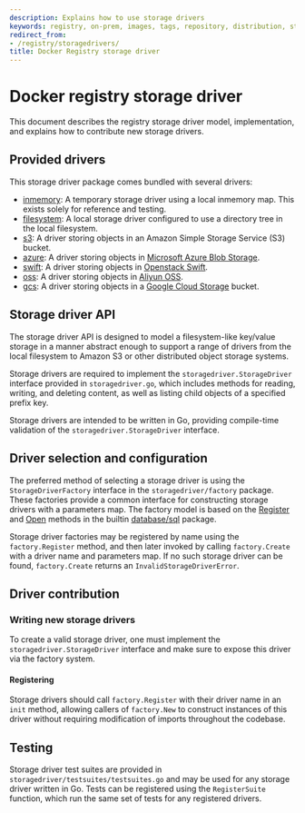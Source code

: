 ```yaml
---
description: Explains how to use storage drivers
keywords: registry, on-prem, images, tags, repository, distribution, storage drivers, advanced
redirect_from:
- /registry/storagedrivers/
title: Docker Registry storage driver
---
```


# Docker registry storage driver

This document describes the registry storage driver model, implementation, and explains how to contribute new storage drivers.

## Provided drivers

This storage driver package comes bundled with several drivers:

- [inmemory](inmemory.md): A temporary storage driver using a local inmemory map. This exists solely for reference and testing.
- [filesystem](filesystem.md): A local storage driver configured to use a directory tree in the local filesystem.
- [s3](s3.md): A driver storing objects in an Amazon Simple Storage Service (S3) bucket.
- [azure](azure.md): A driver storing objects in [Microsoft Azure Blob Storage](https://azure.microsoft.com/en-us/services/storage/).
- [swift](swift.md): A driver storing objects in [Openstack Swift](https://docs.openstack.org/swift/latest/).
- [oss](oss.md): A driver storing objects in [Aliyun OSS](http://www.aliyun.com/product/oss).
- [gcs](gcs.md): A driver storing objects in a [Google Cloud Storage](https://cloud.google.com/storage/) bucket.

## Storage driver API

The storage driver API is designed to model a filesystem-like key/value storage in a manner abstract enough to support a range of drivers from the local filesystem to Amazon S3 or other distributed object storage systems.

Storage drivers are required to implement the `storagedriver.StorageDriver` interface provided in `storagedriver.go`, which includes methods for reading, writing, and deleting content, as well as listing child objects of a specified prefix key.

Storage drivers are intended to be written in Go, providing compile-time
validation of the `storagedriver.StorageDriver` interface.

## Driver selection and configuration

The preferred method of selecting a storage driver is using the `StorageDriverFactory` interface in the `storagedriver/factory` package. These factories provide a common interface for constructing storage drivers with a parameters map. The factory model is based on the [Register](http://golang.org/pkg/database/sql/#Register) and [Open](http://golang.org/pkg/database/sql/#Open) methods in the builtin [database/sql](http://golang.org/pkg/database/sql) package.

Storage driver factories may be registered by name using the
`factory.Register` method, and then later invoked by calling `factory.Create`
with a driver name and parameters map. If no such storage driver can be found,
`factory.Create` returns an `InvalidStorageDriverError`.

## Driver contribution

### Writing new storage drivers

To create a valid storage driver, one must implement the
`storagedriver.StorageDriver` interface and make sure to expose this driver
via the factory system.

#### Registering

Storage drivers should call `factory.Register` with their driver name in an `init` method, allowing callers of `factory.New` to construct instances of this driver without requiring modification of imports throughout the codebase.

## Testing

Storage driver test suites are provided in
`storagedriver/testsuites/testsuites.go` and may be used for any storage
driver written in Go. Tests can be registered using the `RegisterSuite`
function, which run the same set of tests for any registered drivers.

